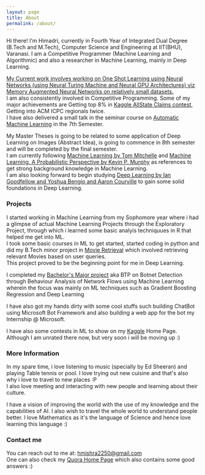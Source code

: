 ```yaml
---
layout: page
title: About
permalink: /about/
---
```


<p>
Hi there! I'm Himadri, currently in Fourth Year of Integrated Dual Degree (B.Tech and M.Tech), Computer Science and Engineering at IIT(BHU), Varanasi. I am a Competitive Programmer (Machine Learning and Algorithmic) and also a researcher in Machine Learning, mainly in Deep Learning. 
</p>
<p>
<u>My Current work involves working on One Shot Learning using Neural Networks (using Neural Turing Machine and Neural GPU Architectures) viz Memory Augmented Neural Networks on relatively small datasets. </u><br>
I am also consistently involved in Competitive Programming. Some of my major achievements are Getting top 8% in <a href="https://www.kaggle.com/c/allstate-claims-severity/">Kaggle AllState Claims contest</a>, Getting into ACM ICPC regionals twice. <br>
I have also delivered a small talk in the seminar course on <a href="https://www.linkedin.com/pulse/automatic-machine-learning-himadri-mishra?trk=prof-post">Automatic Machine Learning</a> in the 7th Semester.
</p>
<p>
My Master Theses is going to be related to some application of Deep Learning on Images (Abstract Idea), is going to commence in 8th semester and will be completed by the final semester.<br>
I am currently following <a href="http://www.cs.cmu.edu/afs/cs.cmu.edu/user/mitchell/ftp/mlbook.html">Machine Learning by Tom Mitchelle</a> and <a href="https://mitpress.mit.edu/books/machine-learning-0">Machine Learning, A Probabilistic Perspective by Kevin P. Murphy</a> as references to get strong background knowledge in Machine Learning.<br>
 I am also looking forward to begin studying <a href="http://www.deeplearningbook.org/">Deep Learning  by Ian Goodfellow and Yoshua Bengio and Aaron Courville</a> to gain some solid foundations in Deep Learning.
</p>

### Projects

<p>
I started working in Machine Learning from my Sophomore year where i had a glimpse of actual Machine Learning Projects through the Exploratory Project, through which i learned some basic analyis techniquues in R that helped me get into ML. <br>
I took some basic courses in ML to get started, started coding in python and did my B.Tech minor project in <a href="https://github.com/hmishra2250/SixthSemProject">Movie Retrieval</a> which involved retrieving relevant Movies based on user queries. <br>
This project proved to be the beginning point for me in Deep Learning.
</p>
<p>
I completed my <a href="https://github.com/hmishra2250/BTP">Bachelor's Major project</a> aka BTP on Botnet Detection through Behaviour Analysis of Network Flows using Machine Learning wherein the focus was mainly on ML techniques such as Gradient Boosting Regression and Deep Learning
</p>
I have also got my hands dirty with some cool stuffs such building ChatBot using Microsoft Bot Framework and also building a web app for the bot my Internship @ Microsoft. <br>
<p>
I have also some contests in ML to show on my <a href="https://www.kaggle.com/hmishra2250">Kaggle</a> Home Page. Although I am unrated there now, but very soon i will be moving up :)
</p>

### More Information

<p>
In my spare time, i love listening to music (specially by Ed Sheeran) and playing Table tennis or pool. I love trying out new cuisine and that's also why i love to travel to new places :P <br>
I also love meeting and interacting with new people and learning about their culture.
</p> 
<p>
I have a vision of improving the world with the use of my knowledge and the capabilities of AI. I also wish to travel the whole world to understand people better. I love Mathematics as it's the language of Science and hence love learning this language :)
</p>

### Contact me

You can reach out to me at: [hmishra2250@gmail.com](mailto:hmishra2250@gmail.com) <br>
One can also check my <a href="https://www.quora.com/profile/Himadri-Mishra-1">Quora Home Page</a> which also contains some good answers :)
